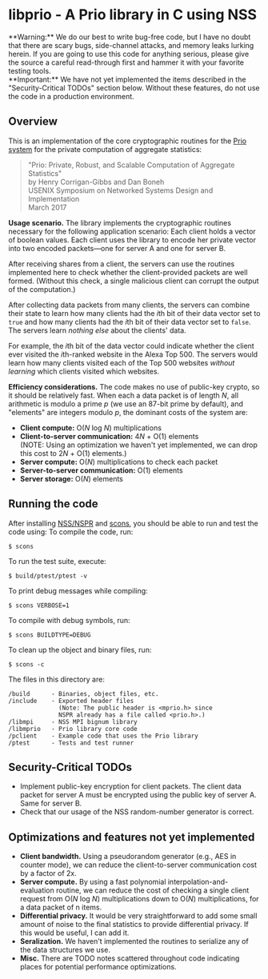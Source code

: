 # libprio - A Prio library in C using NSS 

<aside class="warning">
**Warning:**
We do our best to write bug-free code, but I have no doubt
that there are scary bugs, side-channel attacks, and memory leaks 
lurking herein. 
If you are going to use this code for anything serious, please
give the source a careful read-through first and hammer it with
your favorite testing tools.
</aside>

<aside class="warning">
**Important:**
We have not yet implemented the items
described in the "Security-Critical TODOs" section below.
Without these features, do not use the code in a production environment.
</aside>


## Overview

This is an implementation of the core cryptographic routines
for the [Prio system](https://crypto.stanford.edu/prio/) 
for the private computation of aggregate statistics:
> "Prio: Private, Robust, and Scalable Computation of Aggregate Statistics"<br>
> by Henry Corrigan-Gibbs and Dan Boneh<br>
> USENIX Symposium on Networked Systems Design and Implementation<br>
> March 2017

**Usage scenario.**
The library implements the cryptographic routines necessary
for the following application scenario:
Each client holds a vector of boolean values.
Each client uses the library to encode her private vector into two 
encoded packets&mdash;one for server A and one for server B.

After receiving shares from a client, the servers can use the routines
implemented here to check whether the client-provided packets are 
well formed. 
(Without this check, a single malicious client can corrupt the
output of the computation.)

After collecting data packets from many clients, the servers
can combine their state to learn how many clients had the
*i*th bit of their data vector set to `true` and how many
clients had the *i*th bit of their data vector set to `false`.
The servers learn *nothing else* about the clients' data.

For example, the *i*th bit of the data vector could indicate
whether the client ever visited the *i*th-ranked website
in the Alexa Top 500.
The servers would learn how many clients visited each of the 
Top 500 websites *without learning* which clients visited
which websites.

**Efficiency considerations.**
The code makes no use of public-key crypto, so it should 
be relatively fast.
When each a data packet is of length *N*, 
all arithmetic is modulo a prime *p* (we use an 87-bit prime by default), 
and "elements" are integers modulo *p*, 
the dominant costs of the system are:
* **Client compute:** O(*N* log *N*) multiplications 
* **Client-to-server communication:** 4*N* + O(1) elements<br>
    (NOTE: Using an optimization we haven't yet implemented, we can 
    drop this cost to 2*N* + O(1) elements.)
* **Server compute:** O(*N*) multiplications to check each packet 
* **Server-to-server communication:** O(1) elements
* **Server storage:** O(*N*) elements

## Running the code

After installing [NSS/NSPR](https://developer.mozilla.org/en-US/docs/Mozilla/Projects/NSS) 
and [scons](http://scons.org/), you should be able to run
and test the code using:
To compile the code, run:

    $ scons

To run the test suite, execute:

    $ build/ptest/ptest -v

To print debug messages while compiling:

    $ scons VERBOSE=1

To compile with debug symbols, run:

    $ scons BUILDTYPE=DEBUG

To clean up the object and binary files, run:

    $ scons -c

The files in this directory are:
````
/build      - Binaries, object files, etc.
/include    - Exported header files
              (Note: The public header is <mprio.h> since
              NSPR already has a file called <prio.h>.)
/libmpi     - NSS MPI bignum library 
/libmprio   - Prio library core code
/pclient    - Example code that uses the Prio library
/ptest      - Tests and test runner
````

## Security-Critical TODOs 
<a name="security"></a>
* Implement public-key encryption for client packets. 
  The client data packet for server A must be encrypted using
  the public key of server A. Same for server B.
* Check that our usage of the NSS random-number generator is correct.


## Optimizations and features not yet implemented
* **Client bandwidth.**
  Using a pseudorandom generator (e.g., AES in counter mode),
  we can reduce the client-to-server communication cost
  by a factor of 2x.
* **Server compute.**
  By using a fast polynomial interpolation-and-evaluation
  routine, we can reduce the cost of checking a single client
  request from O(*N* log *N*) multiplications down to O(*N*)
  multiplications, for a data packet of n items.
* **Differential privacy.**
  It would be very straightforward to add some small amount of 
  noise to the final statistics to provide differential privacy.
  If this would be useful, I can add it.
* **Seralization.**
  We haven't implemented the routines to serialize
  any of the data structures we use.
* **Misc.**
  There are TODO notes scattered throughout code indicating
  places for potential performance optimizations.
  

